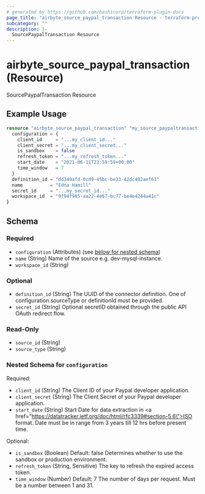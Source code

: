 ```yaml
---
# generated by https://github.com/hashicorp/terraform-plugin-docs
page_title: "airbyte_source_paypal_transaction Resource - terraform-provider-airbyte"
subcategory: ""
description: |-
  SourcePaypalTransaction Resource
---
```


# airbyte_source_paypal_transaction (Resource)

SourcePaypalTransaction Resource

## Example Usage

```terraform
resource "airbyte_source_paypal_transaction" "my_source_paypaltransaction" {
  configuration = {
    client_id     = "...my_client_id..."
    client_secret = "...my_client_secret..."
    is_sandbox    = false
    refresh_token = "...my_refresh_token..."
    start_date    = "2021-06-11T23:59:59+00:00"
    time_window   = 7
  }
  definition_id = "dd349afd-0cd9-45bc-be33-42dc402aef61"
  name          = "Edna Hamill"
  secret_id     = "...my_secret_id..."
  workspace_id  = "9f94f985-aa22-4e67-bc77-be4e4244a41c"
}
```

<!-- schema generated by tfplugindocs -->
## Schema

### Required

- `configuration` (Attributes) (see [below for nested schema](#nestedatt--configuration))
- `name` (String) Name of the source e.g. dev-mysql-instance.
- `workspace_id` (String)

### Optional

- `definition_id` (String) The UUID of the connector definition. One of configuration.sourceType or definitionId must be provided.
- `secret_id` (String) Optional secretID obtained through the public API OAuth redirect flow.

### Read-Only

- `source_id` (String)
- `source_type` (String)

<a id="nestedatt--configuration"></a>
### Nested Schema for `configuration`

Required:

- `client_id` (String) The Client ID of your Paypal developer application.
- `client_secret` (String) The Client Secret of your Paypal developer application.
- `start_date` (String) Start Date for data extraction in <a href=\"https://datatracker.ietf.org/doc/html/rfc3339#section-5.6\">ISO format</a>. Date must be in range from 3 years till 12 hrs before present time.

Optional:

- `is_sandbox` (Boolean) Default: false
Determines whether to use the sandbox or production environment.
- `refresh_token` (String, Sensitive) The key to refresh the expired access token.
- `time_window` (Number) Default: 7
The number of days per request. Must be a number between 1 and 31.


